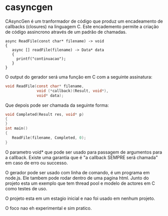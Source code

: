 # casyncgen


CAsyncGen é um tranformador de código que 
produz um encadeamento de callbacks (closures) na linguagem C.
Este encademento permite a criação de código assincrono através de um padrão 
de chamadas.
```
async ReadFile(const char* filename) -> void
{
   async [] readFile(filename) -> Data* data
   {
     printf("continuacao");
   }  
}
```
O output do gerador será uma função em C com a seguinte assinatura:

```c
void ReadFile(const char* filename,
              void (*callback)(Result, void*), 
              void* data);
```

Que depois pode ser chamada da seguinte forma:
```cpp
void Completed(Result res, void* p)
{
}
int main()
{
   ReadFile(filename, Completed, 0);
}
```

O parametro void* que pode ser usado para passagem de argumentos para a callback.
Existe uma garantia que é "a callback SEMPRE será chamada" em caso de erro ou successo.

O gerador pode ser usado com linha de comando, é um programa em node.js. Ele tambem pode rodar dentro de uma pagina html.
Junto do projeto esta um exemplo que tem thread pool e modelo de actores em C como testes de uso.

O projeto esta em um estagio inicial e nao foi usado em nenhum projeto.

O foco nao eh experimental e sim pratico. 



